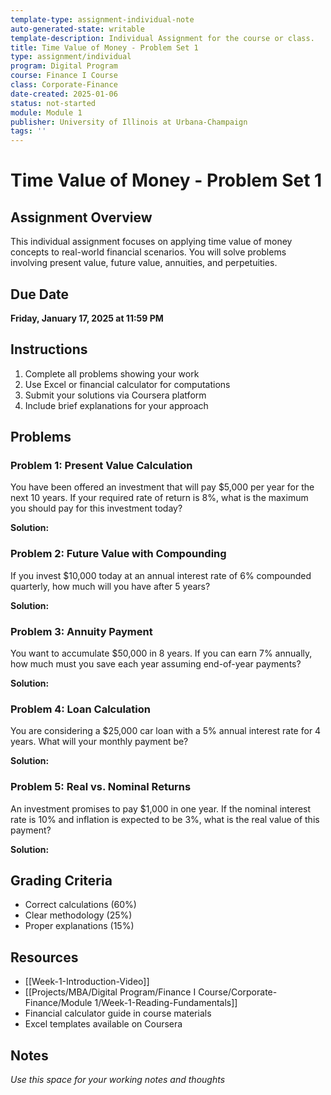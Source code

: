 ```yaml
---
template-type: assignment-individual-note
auto-generated-state: writable
template-description: Individual Assignment for the course or class.
title: Time Value of Money - Problem Set 1
type: assignment/individual
program: Digital Program
course: Finance I Course
class: Corporate-Finance
date-created: 2025-01-06
status: not-started
module: Module 1
publisher: University of Illinois at Urbana-Champaign
tags: ''
---
```


# Time Value of Money - Problem Set 1

## Assignment Overview

This individual assignment focuses on applying time value of money concepts to real-world financial scenarios. You will solve problems involving present value, future value, annuities, and perpetuities.

## Due Date

**Friday, January 17, 2025 at 11:59 PM**

## Instructions

1. Complete all problems showing your work
2. Use Excel or financial calculator for computations
3. Submit your solutions via Coursera platform
4. Include brief explanations for your approach

## Problems

### Problem 1: Present Value Calculation

You have been offered an investment that will pay $5,000 per year for the next 10 years. If your required rate of return is 8%, what is the maximum you should pay for this investment today?

**Solution:**

### Problem 2: Future Value with Compounding

If you invest $10,000 today at an annual interest rate of 6% compounded quarterly, how much will you have after 5 years?

**Solution:**

### Problem 3: Annuity Payment

You want to accumulate $50,000 in 8 years. If you can earn 7% annually, how much must you save each year assuming end-of-year payments?

**Solution:**

### Problem 4: Loan Calculation

You are considering a $25,000 car loan with a 5% annual interest rate for 4 years. What will your monthly payment be?

**Solution:**

### Problem 5: Real vs. Nominal Returns

An investment promises to pay $1,000 in one year. If the nominal interest rate is 10% and inflation is expected to be 3%, what is the real value of this payment?

**Solution:**

## Grading Criteria

- Correct calculations (60%)
- Clear methodology (25%)
- Proper explanations (15%)

## Resources

- [[Week-1-Introduction-Video]]
- [[Projects/MBA/Digital Program/Finance I Course/Corporate-Finance/Module 1/Week-1-Reading-Fundamentals]]
- Financial calculator guide in course materials
- Excel templates available on Coursera

## Notes

*Use this space for your working notes and thoughts*

